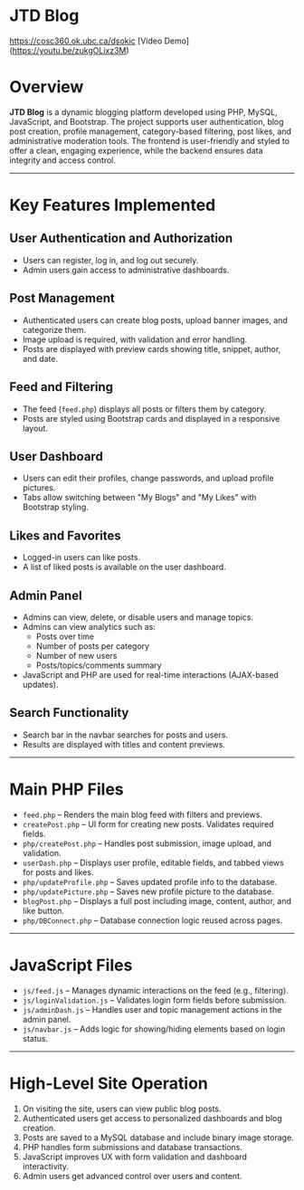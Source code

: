 # JTD Blog

https://cosc360.ok.ubc.ca/dsokic
[Video Demo] (https://youtu.be/zukgOLixz3M)

# Overview

**JTD Blog** is a dynamic blogging platform developed using PHP, MySQL, JavaScript, and Bootstrap. The project supports user authentication, blog post creation, profile management, category-based filtering, post likes, and administrative moderation tools. The frontend is user-friendly and styled to offer a clean, engaging experience, while the backend ensures data integrity and access control.

---

# Key Features Implemented

## User Authentication and Authorization

- Users can register, log in, and log out securely.  
- Admin users gain access to administrative dashboards.

## Post Management

- Authenticated users can create blog posts, upload banner images, and categorize them.  
- Image upload is required, with validation and error handling.  
- Posts are displayed with preview cards showing title, snippet, author, and date.

## Feed and Filtering

- The feed (`feed.php`) displays all posts or filters them by category.  
- Posts are styled using Bootstrap cards and displayed in a responsive layout.

## User Dashboard

- Users can edit their profiles, change passwords, and upload profile pictures.  
- Tabs allow switching between "My Blogs" and "My Likes" with Bootstrap styling.

## Likes and Favorites

- Logged-in users can like posts.  
- A list of liked posts is available on the user dashboard.

## Admin Panel

- Admins can view, delete, or disable users and manage topics.  
- Admins can view analytics such as:
  - Posts over time  
  - Number of posts per category  
  - Number of new users  
  - Posts/topics/comments summary  
- JavaScript and PHP are used for real-time interactions (AJAX-based updates).

## Search Functionality

- Search bar in the navbar searches for posts and users.  
- Results are displayed with titles and content previews.

---

# Main PHP Files

- `feed.php` – Renders the main blog feed with filters and previews.  
- `createPost.php` – UI form for creating new posts. Validates required fields.  
- `php/createPost.php` – Handles post submission, image upload, and validation.  
- `userDash.php` – Displays user profile, editable fields, and tabbed views for posts and likes.  
- `php/updateProfile.php` – Saves updated profile info to the database.  
- `php/updatePicture.php` – Saves new profile picture to the database.  
- `blogPost.php` – Displays a full post including image, content, author, and like button.  
- `php/DBConnect.php` – Database connection logic reused across pages.

---

# JavaScript Files

- `js/feed.js` – Manages dynamic interactions on the feed (e.g., filtering).  
- `js/loginValidation.js` – Validates login form fields before submission.  
- `js/adminDash.js` – Handles user and topic management actions in the admin panel.  
- `js/navbar.js` – Adds logic for showing/hiding elements based on login status.

---

# High-Level Site Operation

1. On visiting the site, users can view public blog posts.  
2. Authenticated users get access to personalized dashboards and blog creation.  
3. Posts are saved to a MySQL database and include binary image storage.  
4. PHP handles form submissions and database transactions.  
5. JavaScript improves UX with form validation and dashboard interactivity.  
6. Admin users get advanced control over users and content.
